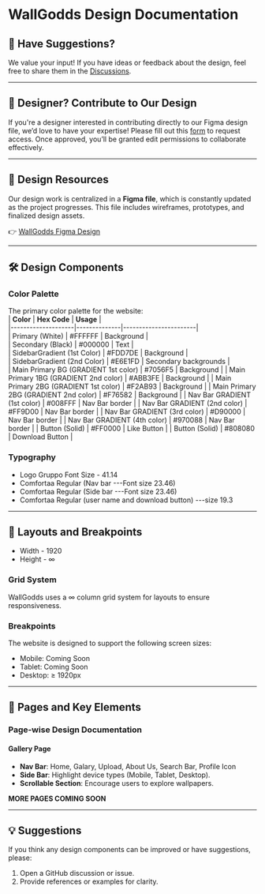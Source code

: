 # WallGodds Design Documentation

## 📝 Have Suggestions?

We value your input! If you have ideas or feedback about the design, feel free to share them in the [Discussions](https://github.com/Parnab03/WallGodds/discussions).

---

## 🎨 Designer? Contribute to Our Design

If you're a designer interested in contributing directly to our Figma design file, we’d love to have your expertise! Please fill out this [form](https://docs.google.com/forms/d/e/1FAIpQLScDW1v7DJCkx_gGDvuMFirS6WkeRgmGGQJ9T_8UYuBHszmqFg/viewform?usp=sharing) to request access. Once approved, you’ll be granted edit permissions to collaborate effectively.

---

## 📂 Design Resources    
Our design work is centralized in a **Figma file**, which is constantly updated as the project progresses. This file includes wireframes, prototypes, and finalized design assets.  

👉 [WallGodds Figma Design](#)  

---

## 🛠️ Design Components  

###  **Color Palette**  
The primary color palette for the website:  
| **Color**         | **Hex Code** | **Usage**             |  
|--------------------|--------------|-----------------------|  
| Primary (White)                            | #FFFFFF     | Background |  
| Secondary (Black)                          | #000000     | Text     |  
| SidebarGradient (1st Color)                | #FDD7DE     | Background |  
| SidebarGradient (2nd Color)                | #E6E1FD     | Secondary backgrounds |  
| Main Primary BG (GRADIENT 1st color)       | #7056F5     | Background | 
| Main Primary 1BG (GRADIENT 2nd color)      | #ABB3FE     | Background | 
| Main Primary 2BG (GRADIENT 1st color)      | #F2AB93     | Background | 
| Main Primary 2BG (GRADIENT 2nd color)      | #F76582     | Background | 
| Nav Bar GRADIENT (1st color)               | #008FFF     | Nav Bar border |
| Nav Bar GRADIENT (2nd color)               | #FF9D00     | Nav Bar border |
| Nav Bar GRADIENT (3rd color)               | #D90000     | Nav Bar border |
| Nav Bar GRADIENT (4th color)               | #970088     | Nav Bar border |
| Button  (Solid)                            | #FF0000     | Like Button | 
| Button  (Solid)                            | #808080     | Download Button | 






###  **Typography**  
- Logo Gruppo Font Size - 41.14 
- Comfortaa Regular (Nav bar ---Font size 23.46)
- Comfortaa Regular (Side bar ---Font size 23.46)
- Comfortaa Regular (user name and download button) ---size 19.3  

---

## 📐 Layouts and Breakpoints  
- Width  - 1920
- Height - ∞ 

###  **Grid System**  
WallGodds uses a ∞ column grid system for layouts to ensure responsiveness.  

###  **Breakpoints**  
The website is designed to support the following screen sizes:  
- Mobile:    Coming Soon
- Tablet:    Coming Soon
- Desktop: ≥ 1920px  

---

## 📑 Pages and Key Elements  

###  **Page-wise Design Documentation**  

#### Gallery Page  
- **Nav Bar**: Home,
               Galary,
               Upload,
               About Us,
               Search Bar,
               Profile Icon
- **Side Bar**: Highlight device types (Mobile, Tablet, Desktop).  
- **Scrollable Section**: Encourage users to explore wallpapers.  

**MORE PAGES COMING SOON**

<!-- #### Upload Page  
- **Form Layout**:  
  - Input fields for wallpaper title, description, category, and upload button.  
  - Drag-and-drop functionality for ease of use.  

#### Profile Page  
- User profile details, uploaded wallpapers, and edit options.  
- Section to track wallpaper performance (e.g., downloads, views). --> 

---

## 💡 Suggestions  
If you think any design components can be improved or have suggestions, please:  
1. Open a GitHub discussion or issue.  
2. Provide references or examples for clarity.  

